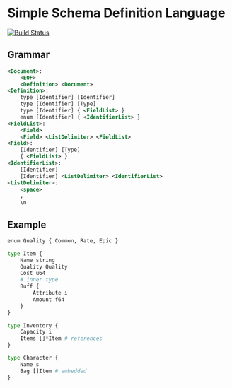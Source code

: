 # Simple Schema Definition Language
[![Build Status](https://travis-ci.org/paidgeek/ssdl.svg?branch=master)](https://travis-ci.org/paidgeek/ssdl)

## Grammar
```xml
<Document>:
    <EOF>
    <Definition> <Document>
<Definition>:
    type [Identifier] [Identifier]
    type [Identifier] [Type]
    type [Identifier] { <FieldList> }
    enum [Identifier] { <IdentifierList> }
<FieldList>:
    <Field>
    <Field> <ListDelimiter> <FieldList>
<Field>:
    [Identifier] [Type]
    { <FieldList> }
<IdentifierList>:
    [Identifier]
    [Identifier] <ListDelimiter> <IdentifierList>
<ListDelimiter>:
    <space>
    ,
    \n
```

## Example
```python
enum Quality { Common, Rate, Epic }

type Item {
	Name string
	Quality Quality
    Cost u64
	# inner type
	Buff {
	    Attribute i
	    Amount f64
	}
}

type Inventory {
	Capacity i
	Items []*Item # references
}

type Character {
	Name s
	Bag []Item # embedded
}
```
